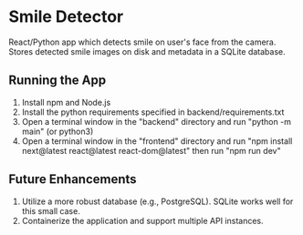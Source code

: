 # Smile Detector

React/Python app which detects smile on user's face from the camera. Stores detected smile images on disk and metadata in a SQLite database.

## Running the App

1. Install npm and Node.js
1. Install the python requirements specified in backend/requirements.txt
1. Open a terminal window in the "backend" directory and run "python -m main" (or python3)
1. Open a terminal window in the "frontend" directory and run "npm install next@latest react@latest react-dom@latest" then run "npm run dev"

## Future Enhancements

1. Utilize a more robust database (e.g., PostgreSQL). SQLite works well for this small case.
1. Containerize the application and support multiple API instances.